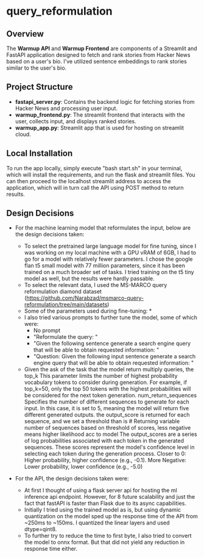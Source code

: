 # query_reformulation

## Overview

The **Warmup API** and **Warmup Frontend** are components of a Streamlit and FastAPI application designed to fetch and rank stories from Hacker News based on a user's bio. I've utilized sentence embeddings to rank stories similar to the user's bio.

## Project Structure

- **fastapi_server.py**: Contains the backend logic for fetching stories from Hacker News and processing user input.
- **warmup_frontend.py**: The streamlit frontend that interacts with the user, collects input, and displays ranked stories.
- **warmup_app.py**: Streamlit app that is used for hosting on streamlit cloud.

## Local Installation
To run the app locally, simply execute "bash start.sh" in your terminal, which will install the requirements, and run the flask and streamlit files. You can then proceed to the localhost streamlit address to access the application, which will in turn call the API using POST method to return results.

## Design Decisions

* For the machine learning model that reformulates the input, below are the design decisions taken:
    * To select the pretrained large language model for fine tuning, since I was working on my local machine with a GPU vRAM of 6GB, I had to go for a model with relatively fewer parameters. I chose the google flan t5 small model with 77 million parameters, since it has been trained on a much broader set of tasks. I tried training on the t5 tiny model as well, but the results were hardly passable.
    * To select the relevant data, I used the MS-MARCO query reformulation diamond dataset (https://github.com/Narabzad/msmarco-query-reformulation/tree/main/datasets)
    * Some of the parameters used during fine-tuning:
        *
    * I also tried various prompts to further tune the model, some of which were:
        * No prompt
        * "Reformulate the query: "
        * "Given the following sentence generate a search engine query that will be able to obtain requested information: "
        * "Question: Given the following input sentence generate a search engine query 
        that will be able to obtain requested information: "
    * Given the ask of the task that the model return multiply queries, the  
    top_k This parameter limits the number of highest probability vocabulary tokens to consider during generation. For example, if top_k=50, only the top 50 tokens with the highest probabilities will be considered for the next token generation.
    num_return_sequences Specifies the number of different sequences to generate for each input. In this case, it is set to 5, meaning the model will return five different generated outputs.
    the output_score is returned for each sequence, and we set a threshold than is # Returning variable number of sequences based on threshold of scores, less negative means higher likelihood acc to model
    The output_scores are a series of log probabilities associated with each token in the generated sequences. These scores represent the model's confidence level in selecting each token during the generation process.
    Closer to 0: Higher probability, higher confidence (e.g., -0.1).
More Negative: Lower probability, lower confidence (e.g., -5.0)
    

* For the API, the design decisions taken were:
    * At first I thought of using a flask server api for hosting the ml inference api endpoint. However, for 8 future scalability and just the fact that fastAPI is faster than Flask due to its async capabilities.
    * Initially I tried using the trained model as is, but using dynamic quantization on the model sped up the response time of the API from ~250ms to ~150ms. I quantized the linear layers and used dtype=qint8.
    * To further try to reduce the time to first byte, I also tried to convert the model to onnx format. But that did not yield any reduction in response time either.